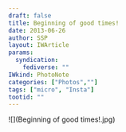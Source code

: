 ```yaml
---
draft: false
title: Beginning of good times!
date: 2013-06-26
author: SSP
layout: IWArticle
params:
  syndication:
    fediverse: ""
IWkind: PhotoNote
categories: ["Photos",""]
tags: ["micro", "Insta"]
tootid: ""
---
```

![](Beginning of good times!.jpg)